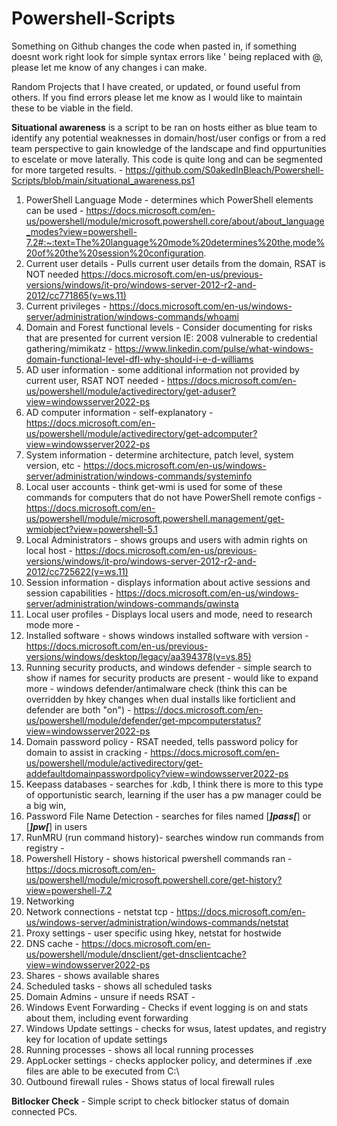 # Powershell-Scripts
Something on Github changes the code when pasted in, if something doesnt work right look for simple syntax errors like ' being replaced with @, please let me know of any changes i can make. 

Random Projects that I have created, or updated, or found useful from others. If you find errors please let me know as I would like to maintain these to be viable in the field. 

**Situational awareness** is a script to be ran on hosts either as blue team to identify any potential weaknesses in domain/host/user configs or from a red team perspective to gain knowledge of the landscape and find oppurtunities to escelate or move laterally. This code is quite long and can be segmented for more targeted results.  - https://github.com/S0akedInBleach/Powershell-Scripts/blob/main/situational_awareness.ps1
1.	PowerShell Language Mode - determines which PowerShell elements can be used - https://docs.microsoft.com/en-us/powershell/module/microsoft.powershell.core/about/about_language_modes?view=powershell-7.2#:~:text=The%20language%20mode%20determines%20the,mode%20of%20the%20session%20configuration.
2.	Current user details - Pulls current user details from the domain, RSAT is NOT needed https://docs.microsoft.com/en-us/previous-versions/windows/it-pro/windows-server-2012-r2-and-2012/cc771865(v=ws.11)
3.	Current privileges - https://docs.microsoft.com/en-us/windows-server/administration/windows-commands/whoami
4.	Domain and Forest functional levels - Consider documenting for risks that are presented for current version IE: 2008 vulnerable to credential gathering/mimikatz - https://www.linkedin.com/pulse/what-windows-domain-functional-level-dfl-why-should-i-e-d-williams
5.	AD user information - some additional information not provided by current user, RSAT NOT needed - https://docs.microsoft.com/en-us/powershell/module/activedirectory/get-aduser?view=windowsserver2022-ps
6.	AD computer information - self-explanatory - https://docs.microsoft.com/en-us/powershell/module/activedirectory/get-adcomputer?view=windowsserver2022-ps
7.	System information - determine architecture, patch level, system version, etc - https://docs.microsoft.com/en-us/windows-server/administration/windows-commands/systeminfo
8.	Local user accounts - think get-wmi is used for some of these commands for computers that do not have PowerShell remote configs - https://docs.microsoft.com/en-us/powershell/module/microsoft.powershell.management/get-wmiobject?view=powershell-5.1
9.	Local Administrators - shows groups and users with admin rights on local host - https://docs.microsoft.com/en-us/previous-versions/windows/it-pro/windows-server-2012-r2-and-2012/cc725622(v=ws.11)
10.	Session information - displays information about active sessions and session capabilities -  https://docs.microsoft.com/en-us/windows-server/administration/windows-commands/qwinsta
11.	Local user profiles - Displays local users and mode, need to research mode more - 
12.	Installed software - shows windows installed software with version - https://docs.microsoft.com/en-us/previous-versions/windows/desktop/legacy/aa394378(v=vs.85)
13.	Running security products, and windows defender - simple search to show if names for security products are present - would like to expand more - windows defender/antimalware check (think this can be overridden by hkey changes when dual installs like forticlient and defender are both "on") - https://docs.microsoft.com/en-us/powershell/module/defender/get-mpcomputerstatus?view=windowsserver2022-ps 
14.	Domain password policy - RSAT needed, tells password policy for domain to assist in cracking - https://docs.microsoft.com/en-us/powershell/module/activedirectory/get-addefaultdomainpasswordpolicy?view=windowsserver2022-ps
15.	Keepass databases - searches for .kdb, I think there is more to this type of opportunistic search, learning if the user has a pw manager could be a big win, 
16.	Password File Name Detection - searches for files named [***]pass[***] or [***]pw[***] in users   
17.	RunMRU (run command history)- searches window run commands from registry - 
18.	Powershell History - shows historical pwershell commands ran - https://docs.microsoft.com/en-us/powershell/module/microsoft.powershell.core/get-history?view=powershell-7.2
19.	Networking 
20.	Network connections - netstat tcp - https://docs.microsoft.com/en-us/windows-server/administration/windows-commands/netstat
21.	Proxy settings - user specific using hkey, netstat for hostwide 
22.	DNS cache - https://docs.microsoft.com/en-us/powershell/module/dnsclient/get-dnsclientcache?view=windowsserver2022-ps
23.	Shares - shows available shares 
24.	Scheduled tasks - shows all scheduled tasks 
25.	Domain Admins - unsure if needs RSAT -
26.	Windows Event Forwarding - Checks if event logging is on and stats about them, including event forwarding
27.	Windows Update settings - checks for wsus, latest updates, and registry key for location of update settings
28.	Running processes - shows all local running processes
29.	AppLocker settings - checks applocker policy, and determines if .exe files are able to be executed from C:\
30.	Outbound firewall rules - Shows status of local firewall rules


**Bitlocker Check** - Simple script to check bitlocker status of domain connected PCs. 
